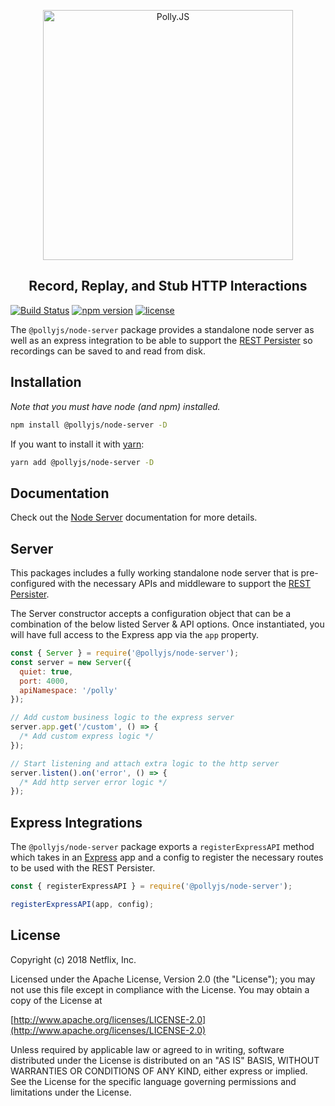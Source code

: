 <p align="center">
  <img alt="Polly.JS" width="400px" src="https://netflix.github.io/pollyjs/assets/images/wordmark-logo-alt.png" />
</p>
<h2 align="center">Record, Replay, and Stub HTTP Interactions</h2>

[![Build Status](https://travis-ci.com/Netflix/pollyjs.svg?branch=master)](https://travis-ci.com/Netflix/pollyjs)
[![npm version](https://badge.fury.io/js/%40pollyjs%2Fnode-server.svg)](https://badge.fury.io/js/%40pollyjs%2Fnode-server)
[![license](https://img.shields.io/github/license/Netflix/pollyjs.svg)](http://www.apache.org/licenses/LICENSE-2.0)

The `@pollyjs/node-server` package provides a standalone node server as well as
an express integration to be able to support the [REST Persister](https://netflix.github.io/pollyjs/#/persisters/rest) so recordings can be saved to
and read from disk.

## Installation

_Note that you must have node (and npm) installed._

```bash
npm install @pollyjs/node-server -D
```

If you want to install it with [yarn](https://yarnpkg.com):

```bash
yarn add @pollyjs/node-server -D
```

## Documentation

Check out the [Node Server](https://netflix.github.io/pollyjs/#/node-server/overview)
documentation for more details.

## Server

This packages includes a fully working standalone node server that is pre-configured
with the necessary APIs and middleware to support the [REST Persister](https://netflix.github.io/pollyjs/#/persisters/rest).

The Server constructor accepts a configuration object that can be a combination
of the below listed Server & API options. Once instantiated, you will have
full access to the Express app via the `app` property.

```js
const { Server } = require('@pollyjs/node-server');
const server = new Server({
  quiet: true,
  port: 4000,
  apiNamespace: '/polly'
});

// Add custom business logic to the express server
server.app.get('/custom', () => {
  /* Add custom express logic */
});

// Start listening and attach extra logic to the http server
server.listen().on('error', () => {
  /* Add http server error logic */
});
```

## Express Integrations

The `@pollyjs/node-server` package exports a `registerExpressAPI` method which
takes in an [Express](http://expressjs.com/) app and a config to register the
necessary routes to be used with the REST Persister.

```js
const { registerExpressAPI } = require('@pollyjs/node-server');

registerExpressAPI(app, config);
```

## License

Copyright (c) 2018 Netflix, Inc.

Licensed under the Apache License, Version 2.0 (the "License"); you may not use this file except in compliance with the License. You may obtain a copy of the License at

[http://www.apache.org/licenses/LICENSE-2.0](http://www.apache.org/licenses/LICENSE-2.0)

Unless required by applicable law or agreed to in writing, software distributed under the License is distributed on an "AS IS" BASIS, WITHOUT WARRANTIES OR CONDITIONS OF ANY KIND, either express or implied. See the License for the specific language governing permissions and limitations under the License.
